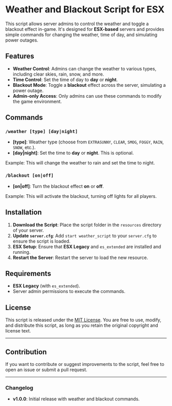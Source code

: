 # Weather and Blackout Script for ESX

This script allows server admins to control the weather and toggle a blackout effect in-game. It's designed for **ESX-based** servers and provides simple commands for changing the weather, time of day, and simulating power outages.

## Features

- **Weather Control**: Admins can change the weather to various types, including clear skies, rain, snow, and more.
- **Time Control**: Set the time of day to **day** or **night**.
- **Blackout Mode**: Toggle a **blackout** effect across the server, simulating a power outage.
- **Admin-only Access**: Only admins can use these commands to modify the game environment.

## Commands

### `/weather [type] [day|night]`

- **[type]**: Weather type (choose from `EXTRASUNNY`, `CLEAR`, `SMOG`, `FOGGY`, `RAIN`, `SNOW`, etc.).
- **[day|night]**: Set the time to **day** or **night**. This is optional.

Example:
This will change the weather to rain and set the time to night.

### `/blackout [on|off]`

- **[on|off]**: Turn the blackout effect **on** or **off**.

Example:
This will activate the blackout, turning off lights for all players.

## Installation

1. **Download the Script**: Place the script folder in the `resources` directory of your server.
2. **Update `server.cfg`**: Add `start weather_script` to your `server.cfg` to ensure the script is loaded.
3. **ESX Setup**: Ensure that **ESX Legacy** and `es_extended` are installed and running.
4. **Restart the Server**: Restart the server to load the new resource.

## Requirements

- **ESX Legacy** (with `es_extended`).
- Server admin permissions to execute the commands.

## License

This script is released under the [MIT License](https://opensource.org/licenses/MIT). You are free to use, modify, and distribute this script, as long as you retain the original copyright and license text.

---

## Contribution

If you want to contribute or suggest improvements to the script, feel free to open an issue or submit a pull request.

---

### Changelog

- **v1.0.0**: Initial release with weather and blackout commands.

